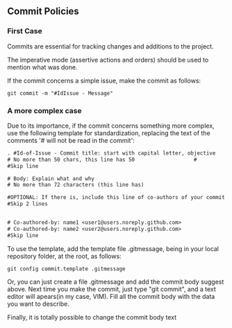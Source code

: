 ## Commit Policies

### First Case

Commits are essential for tracking changes and additions to the project.

The imperative mode (assertive actions and orders) should be used to mention what was done.

If the commit concerns a simple issue, make the commit as follows:

```git
git commit -m "#IdIssue - Message"
```
### A more complex case 

Due to its importance, if the commit concerns something more complex, use the following template for standardization, replacing the text of the comments '# will not be read in the commit':

```txt
. #Id-of-Issue - Commit title: start with capital letter, objective
# No more than 50 chars, this line has 50                   #
#Skip line

# Body: Explain what and why
# No more than 72 characters (this line has)                                                                             #

#OPTIONAL: If there is, include this line of co-authors of your commit for each contributor.
#Skip 2 lines


# Co-authored-by: name1 <user1@users.noreply.github.com>
# Co-authored-by: name2 <user2@users.noreply.github.com>
#Skip line

```

To use the template, add the template file .gitmessage, being in your local repository folder, at the root, as follows:



```git
git config commit.template .gitmessage
```

Or, you can just create a file .gitmessage and add the commit body suggest above. Next time you make the commit, just type "git commit", and a text editor will apears(in my case, VIM). Fill all the commit body with the data you want to describe.  

Finally, it is totally possible to change the commit body text
